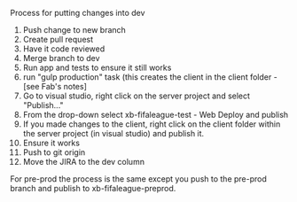 Process for putting changes into dev

1. Push change to new branch
2. Create pull request
3. Have it code reviewed
4. Merge branch to dev
5. Run app and tests to ensure it still works
6. run "gulp production" task (this creates the client in the client folder - [see Fab's notes]
7. Go to visual studio, right click on the server project and select "Publish..."
8. From the drop-down select xb-fifaleague-test - Web Deploy and publish
9. If you made changes to the client, right click on the client folder within the server project (in visual studio) and publish it.
10. Ensure it works
11. Push to git origin
12. Move the JIRA to the dev column

For pre-prod the process is the same except you push to the pre-prod branch and publish to xb-fifaleague-preprod.